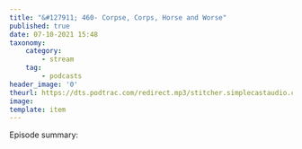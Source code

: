 ```yaml
---
title: "&#127911; 460- Corpse, Corps, Horse and Worse"
published: true
date: 07-10-2021 15:48
taxonomy:
    category:
        - stream
    tag:
        - podcasts
header_image: '0'
theurl: https://dts.podtrac.com/redirect.mp3/stitcher.simplecastaudio.com/3bb687b0-04af-4257-90f1-39eef4e631b6/episodes/1d7da8a9-f161-4a0e-9156-b7f36d168777/audio/128/default.mp3?aid=rss_feed&awCollectionId=3bb687b0-04af-4257-90f1-39eef4e631b6&awEpisodeId=1d7da8a9-f161-4a0e-9156-b7f36d168777&feed=BqbsxVfO
image: 
template: item
--- 
```

Episode summary: 
